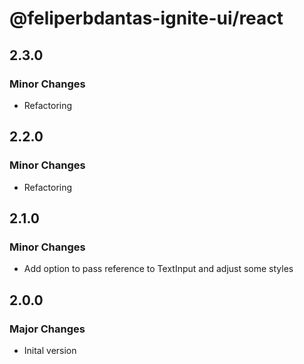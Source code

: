 # @feliperbdantas-ignite-ui/react

## 2.3.0

### Minor Changes

- Refactoring

## 2.2.0

### Minor Changes

- Refactoring

## 2.1.0

### Minor Changes

- Add option to pass reference to TextInput and adjust some styles

## 2.0.0

### Major Changes

- Inital version
